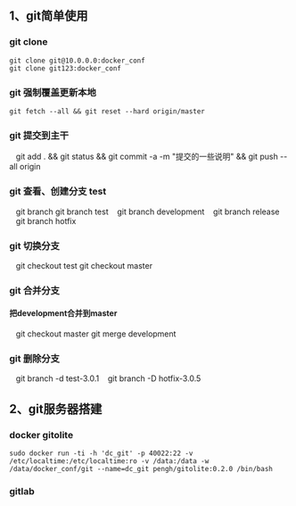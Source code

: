 ## 1、git简单使用
### git clone
    git clone git@10.0.0.0:docker_conf
    git clone git123:docker_conf
### git 强制覆盖更新本地
    git fetch --all && git reset --hard origin/master
### git 提交到主干
    git add . && git status && git commit -a -m "提交的一些说明" && git push --all origin
### git 查看、创建分支 test
    git branch
    git branch test
    git branch development
    git branch release    
    git branch hotfix
### git 切换分支
    git checkout test
    git checkout master
### git 合并分支
#### 把development合并到master
    git checkout master
    git merge development
### git 删除分支
    git branch -d test-3.0.1
    git branch -D hotfix-3.0.5    
    
## 2、git服务器搭建
### docker gitolite
    sudo docker run -ti -h 'dc_git' -p 40022:22 -v /etc/localtime:/etc/localtime:ro -v /data:/data -w /data/docker_conf/git --name=dc_git pengh/gitolite:0.2.0 /bin/bash
### gitlab
